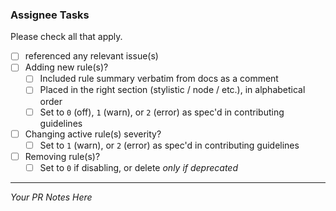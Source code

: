 ### Assignee Tasks

Please check all that apply.

- [ ] referenced any relevant issue(s)
- [ ] Adding new rule(s)?
  - [ ] Included rule summary verbatim from docs as a comment
  - [ ] Placed in the right section (stylistic / node / etc.), in alphabetical order
  - [ ] Set to `0` (off), `1` (warn), or `2` (error) as spec'd in contributing guidelines
- [ ] Changing active rule(s) severity?
  - [ ] Set to `1` (warn), or `2` (error) as spec'd in contributing guidelines
- [ ] Removing rule(s)?
  - [ ] Set to `0` if disabling, or delete _only if deprecated_

---

*Your PR Notes Here*
